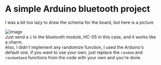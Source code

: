 # A simple Arduino bluetooth project
I was a bit too lazy to draw the schema for the board, but here is a picture

![image](https://preview.ibb.co/mdh3Yc/IMG_20180424_005138.jpg "Just an image")<br>
Just send a `1` to the bluetooth module, HC-05 in this case, and it works like a charm.<br>
Also, I didn't implement any randomize function, I used the Arduino's default one, if you want to use your own, just replace the ```random``` and ```randomSeed``` functions from the code with your own and you're done.
